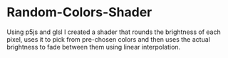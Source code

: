 # Random-Colors-Shader
Using p5js and glsl I created a shader that rounds the brightness of each pixel, uses it to pick from pre-chosen colors and then uses the actual brightness to fade between them using linear interpolation. 
